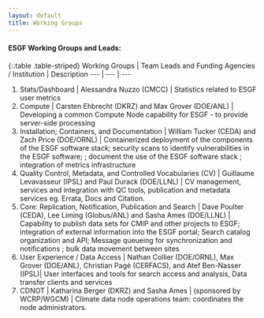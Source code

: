 ```yaml
---
layout: default
title: Working Groups
---
```


#### ESGF Working Groups and Leads:

{:.table .table-striped}
Working Groups | Team Leads and Funding Agencies / Institution | Description
--- | --- | ---
1. Stats/Dashboard | Alessandra Nuzzo (CMCC) | Statistics related to ESGF user metrics
2. Compute | Carsten Ehbrecht (DKRZ) and Max Grover (DOE/ANL) | Developing a common Compute Node capability for ESGF - to provide server-side processing
3. Installation; Containers, and Documentation | William Tucker (CEDA) and Zach Price (DOE/ORNL) | Containerized deployment of the components of the ESGF software stack; security scans to identify vulnerabilities in the ESGF software; ; document the use of the ESGF software stack ; integration of metrics infrastructure
4.  Quality Control, Metadata, and Controlled Vocabularies (CV) | Guillaume Levavasseur (IPSL) and Paul Durack (DOE/LLNL) |  CV management, services and integration with QC tools, publication and metadata services eg. Errata, Docs and Citation.
5. Core: Replication, Notification, Publication and Search | Dave Poulter (CEDA), Lee Liming (Globus/ANL) and Sasha Ames (DOE/LLNL) | Capability to publish data sets for CMIP and other projects to ESGF; integration of external information into the ESGF portal; Search catalog organization and API; Message queueing for synchronization and notifications ; bulk data movement between sites
6. User Experience / Data Access | Nathan Collier (DOE/ORNL),  Max Grover (DOE/ANL), Christian Pagé (CERFACS), and Atef Ben-Nasser (IPSL)| User interfaces and tools for search access and analysis, Data transfer clients and services
7. CDNOT | Katharina Berger (DKRZ) and Sasha Ames | (sponsored by WCRP/WGCM) | Climate data node operations team: coordinates the node administrators.
